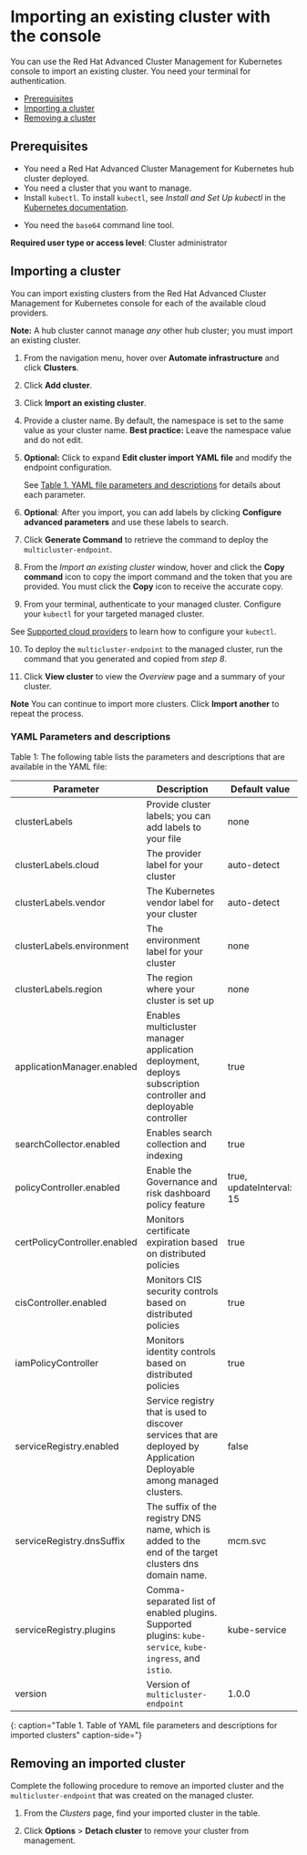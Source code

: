 # Importing an existing cluster with the console

You can use the Red Hat Advanced Cluster Management for Kubernetes console to import an existing cluster. You need your terminal for authentication.

- [Prerequisites](#prerequisites)
- [Importing a cluster](#importing-a-cluster)
- [Removing a cluster](#removing-an-imported-cluster)
 
## Prerequisites

* You need a Red Hat Advanced Cluster Management for Kubernetes hub cluster deployed. 
* You need a cluster that you want to manage. 
* Install `kubectl`. To install `kubectl`, see _Install and Set Up kubectl_ in the [Kubernetes documentation](https://kubernetes.io/docs/tasks/tools/install-kubectl/#install-kubectl-on-macos). 

<!--Optionally, the Visual Web Terminal supports both `kubectl` and `oc` commands and can target alternative `contexts` to work with remote clusters. (wait for testing, elder sending RFE)-->

* You need the `base64` command line tool.

**Required user type or access level**: Cluster administrator

## Importing a cluster

You can import existing clusters from the Red Hat Advanced Cluster Management for Kubernetes console for each of the available cloud providers.

 **Note:** A hub cluster cannot manage _any_ other hub cluster; you must import an existing cluster.

1. From the navigation menu, hover over **Automate infrastructure** and click **Clusters**.

2. Click **Add cluster**.

3. Click **Import an existing cluster**.

4. Provide a cluster name. By default, the namespace is set to the same value as your cluster name. **Best practice:** Leave the namespace value and do not edit.

5. **Optional:** Click to expand **Edit cluster import YAML file** and modify the endpoint configuration. 

   See [Table 1. YAML file parameters and descriptions](#yaml-parameters-and-descriptions) for details about each parameter.

6. **Optional**: After you import, you can add labels by clicking **Configure advanced parameters** and use these labels to search.
   
7. Click **Generate Command** to retrieve the command to deploy the `multicluster-endpoint`.

8. From the _Import an existing cluster_ window, hover and click the **Copy command** icon to copy the import command and the token that you are provided. You must click the **Copy** icon to receive the accurate copy.

9. From your terminal, authenticate to your managed cluster. Configure your `kubectl` for your targeted managed cluster.

  See [Supported cloud providers](../install/supported_clouds.md) to learn how to configure your `kubectl`.

10. To deploy the `multicluster-endpoint` to the managed cluster, run the command that you generated and copied from _step 8_.

11. Click **View cluster** to view the _Overview_ page and a summary of your cluster. 

**Note** You can continue to import more clusters. Click **Import another** to repeat the process.

### YAML Parameters and descriptions

Table 1: The following table lists the parameters and descriptions that are available in the YAML file:

| Parameter | Description | Default value|
|---|---|---|
| clusterLabels| Provide cluster labels; you can add labels to your file | none |
| clusterLabels.cloud| The provider label for your cluster| auto-detect|
| clusterLabels.vendor| The Kubernetes vendor label for your cluster| auto-detect|
| clusterLabels.environment| The environment label for your cluster| none|
| clusterLabels.region| The region where your cluster is set up|none|
| applicationManager.enabled| Enables multicluster manager application deployment, deploys subscription controller and deployable controller | true | 
| searchCollector.enabled| Enables search collection and indexing | true|
| policyController.enabled| Enable the Governance and risk dashboard policy feature|true, updateInterval: 15|  
| certPolicyController.enabled|Monitors certificate expiration based on distributed policies|true|
| cisController.enabled|Monitors CIS security controls based on distributed policies|true|
| iamPolicyController|Monitors identity controls based on distributed policies|true|
| serviceRegistry.enabled| Service registry that is used to discover services that are deployed by Application Deployable among managed clusters.| false | 
| serviceRegistry.dnsSuffix| The suffix of the registry DNS name, which is added to the end of the target clusters dns domain name.|mcm.svc| 
| serviceRegistry.plugins| Comma-separated list of enabled plugins. Supported plugins: `kube-service`, `kube-ingress`, and `istio`. |kube-service|
| version| Version of `multicluster-endpoint` |1.0.0|
{: caption="Table 1. Table of YAML file parameters and descriptions for imported clusters" caption-side="}

## Removing an imported cluster

Complete the following procedure to remove an imported cluster and the `multicluster-endpoint` that was created on the managed cluster.

1. From the _Clusters_ page, find your imported cluster in the table.
   
2. Click **Options** > **Detach cluster** to remove your cluster from management.
